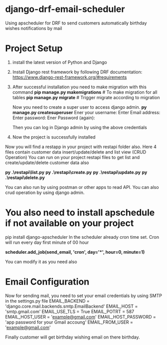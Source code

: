 # django-drf-email-scheduler
Using apscheduler for DRF to send customers automatically birthday wishes notifications by mail

# Project Setup
1. install the latest version of Python and Django
2. Install Django rest framework by following DRF documentation: 
  https://www.django-rest-framework.org/#requirements
3. After successful installation you need to make migration with this command
    **pip manage.py makemigrations**  # To make migration for all tables
    **pip manage.py migrate**         # Trigger migrate according to migration

   Now you need to create a super user to access django admin.
   **py manage.py createsuperuser**
   Ener your username: 
   Enter Email address:
   Enter password:
   Ener Password (again):

    Then you can log in Django admin by using the above credentials
5. Now the project is successfully installed

Now you will find a restapp in your project with restapi folder also.
Here 4 files contain customer data insert/update/delete and list view (CRUD Operation)
You can run on your project restapi files to get list and create/update/delete customer data also

  **py .\restapi\list.py** 
  **py .\restapi\create.py** 
  **py .\restapi\update.py** 
  **py .\restapi\delete.py** 

You can also run by using postman or other apps to read API.
You can also crud operation by using django admin.


# You also need to install apschedule if not available on your project

pip install django-apscheduler
In the scheduler already cron time set. Cron will run every day first minute of 00 hour

**scheduler.add_job(send_email, 'cron', day='*', hour=0, minute=1)**

You can modify it as you need also


# Email Configuration

Now for sending mail, you need to set your email credentials by using SMTP in the settings.py file
EMAIL_BACKEND = 'django.core.mail.backends.smtp.EmailBackend'
EMAIL_HOST = 'smtp.gmail.com'
EMAIL_USE_TLS = True
EMAIL_POTRT = 587
EMAIL_HOST_USER = 'example@gmail.com'
EMAIL_HOST_PASSWORD = 'app password for your Gmail accoung'
EMAIL_FROM_USER = 'example@gmail.com'


Finally customer will get birthday wishing email on there birthday.
   
